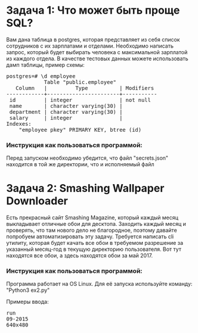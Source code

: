 <h1>Задача 1: Что может быть проще SQL?</h1>
Вам дана таблица в postgres, которая представляет из себя список сотрудников с
их зарплатами и отделами. Необходимо написать запрос, который будет выбирать
человека с максимальной зарплатой из каждого отдела.
В качестве тестовых данных можете использовать дамп таблицы, пример схемы: 
<br>

<pre>
postgres=# \d employee 
            Table "public.employee"
   Column   |         Type          | Modifiers
------------+-----------------------+-----------
 id         | integer               | not null
 name       | character varying(30) |
 department | character varying(30) |
 salary     | integer               |
Indexes:
    "employee_pkey" PRIMARY KEY, btree (id)
</pre>
    
<h3>Инструкция как пользоваться программой:</h3>
Перед запуском необходимо убедится, что файл "secrets.json" находится в той же 
директории, что и исполняемый файл

<h1>Задача 2: Smashing Wallpaper Downloader</h1>

Есть прекрасный сайт Smashing Magazine, который каждый месяц выкладывает
отличные обои для десктопа. Заходить каждый месяц и проверять, что там нового
дело не благородное, поэтому давайте попробуем автоматизировать эту задачу.
Требуется написать cli утилиту, которая будет качать все обои в требуемом
разрешение за указанный месяц-год в текущую директорию пользователя.
Вот тут находятся все обои, а здесь находятся обои за май 2017.

<h3>Инструкция как пользоваться программой:</h3>
Программа работает на OS Linux. Для её запуска используйте команду:
"Python3 ex2.py"

Примеры ввода: <br>
<pre>
run
09-2015
640x480
</pre>

